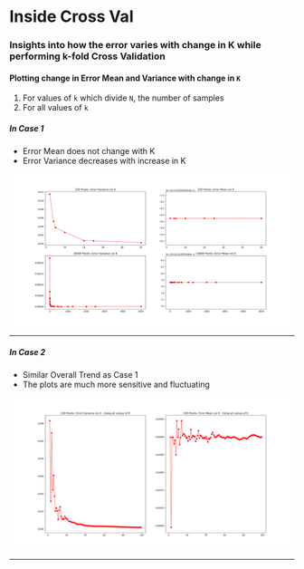 # Inside Cross Val

### Insights into how the error varies with change in K while performing k-fold Cross Validation

#### Plotting change in Error Mean and Variance with change in `K`

1. For values of `k` which divide `N`, the number of samples
2. For all values of `k`

##### In Case 1

- Error Mean does not change with K
- Error Variance decreases with increase in K

![](https://github.com/sayarghoshroy/Inside_Cross_Val/blob/master/plots/K_divides_N.png)

---

##### In Case 2

- Similar Overall Trend as Case 1
- The plots are much more sensitive and fluctuating

![](https://github.com/sayarghoshroy/Inside_Cross_Val/blob/master/plots/all_K.png)

---
